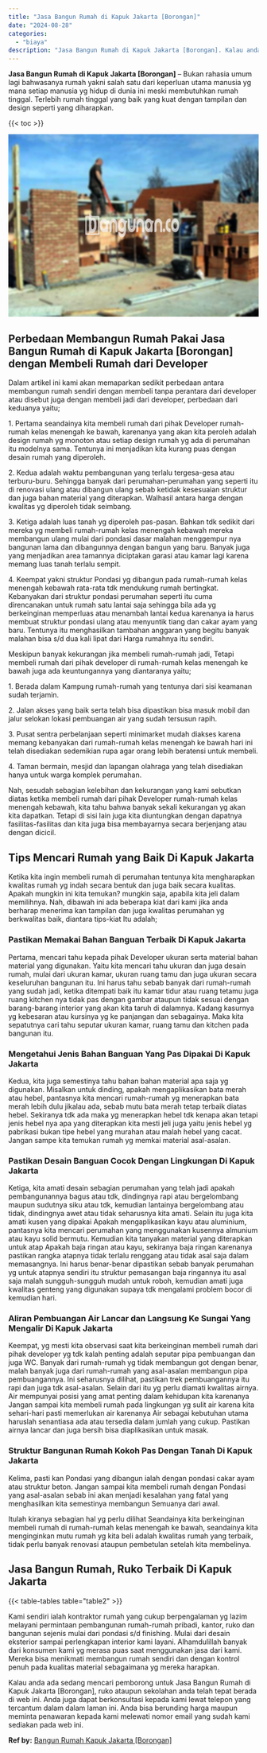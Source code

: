 ```yaml
---
title: "Jasa Bangun Rumah di Kapuk Jakarta [Borongan]"
date: "2024-08-28"
categories: 
  - "biaya"
description: "Jasa Bangun Rumah di Kapuk Jakarta [Borongan]. Kalau anda ada sedang mencari pemborong untuk Jasa Bangun Rumah di Kapuk Jakarta [Borongan], ruko ataupun se..."
---
```


**Jasa Bangun Rumah di Kapuk Jakarta \[Borongan\]** – Bukan rahasia umum lagi bahwasanya rumah yakni salah satu dari keperluan utama manusia yg mana setiap manusia yg hidup di dunia ini meski membutuhkan rumah tinggal. Terlebih rumah tinggal yang baik yang kuat dengan tampilan dan design seperti yang diharapkan.

{{< toc >}}

![Jasa Bangun Rumah di Kapuk Jakarta [Borongan]](/images/borong-bangunan-23.png)

## Perbedaan Membangun Rumah Pakai Jasa Bangun Rumah di Kapuk Jakarta \[Borongan\] dengan Membeli Rumah dari Developer

Dalam artikel ini kami akan memaparkan sedikit perbedaan antara membangun rumah sendiri dengan membeli tanpa perantara dari developer atau disebut juga dengan membeli jadi dari developer, perbedaan dari keduanya yaitu;

1\. Pertama seandainya kita membeli rumah dari pihak Developer rumah-rumah kelas menengah ke bawah, karenanya yang akan kita peroleh adalah design rumah yg monoton atau setiap design rumah yg ada di perumahan itu modelnya sama. Tentunya ini menjadikan kita kurang puas dengan desain rumah yang diperoleh.

2\. Kedua adalah waktu pembangunan yang terlalu tergesa-gesa atau terburu-buru. Sehingga banyak dari perumahan-perumahan yang seperti itu di renovasi ulang atau dibangun ulang sebab ketidak kesesuaian struktur dan juga bahan material yang diterapkan. Walhasil antara harga dengan kwalitas yg diperoleh tidak seimbang.

3\. Ketiga adalah luas tanah yg diperoleh pas-pasan. Bahkan tdk sedikit dari mereka yg membeli rumah-rumah kelas menengah kebawah mereka membangun ulang mulai dari pondasi dasar malahan menggempur nya bangunan lama dan dibangunnya dengan bangun yang baru. Banyak juga yang menjadikan area tamannya diciptakan garasi atau kamar lagi karena memang luas tanah terlalu sempit.

4\. Keempat yakni struktur Pondasi yg dibangun pada rumah-rumah kelas menengah kebawah rata-rata tdk mendukung rumah bertingkat. Kebanyakan dari struktur pondasi perumahan seperti itu cuma direncanakan untuk rumah satu lantai saja sehingga bila ada yg berkeinginan memperluas atau menambah lantai kedua karenanya ia harus membuat struktur pondasi ulang atau menyuntik tiang dan cakar ayam yang baru. Tentunya itu menghasilkan tambahan anggaran yang begitu banyak malahan bisa s/d dua kali lipat dari Harga rumahnya itu sendiri.

Meskipun banyak kekurangan jika membeli rumah-rumah jadi, Tetapi membeli rumah dari pihak developer di rumah-rumah kelas menengah ke bawah juga ada keuntungannya yang diantaranya yaitu;

1\. Berada dalam Kampung rumah-rumah yang tentunya dari sisi keamanan sudah terjamin.

2\. Jalan akses yang baik serta telah bisa dipastikan bisa masuk mobil dan jalur selokan lokasi pembuangan air yang sudah tersusun rapih.

3\. Pusat sentra perbelanjaan seperti minimarket mudah diakses karena memang kebanyakan dari rumah-rumah kelas menengah ke bawah hari ini telah disediakan sedemikian rupa agar orang lebih beratensi untuk membeli.

4\. Taman bermain, mesjid dan lapangan olahraga yang telah disediakan hanya untuk warga komplek perumahan.

Nah, sesudah sebagian kelebihan dan kekurangan yang kami sebutkan diatas ketika membeli rumah dari pihak Developer rumah-rumah kelas menengah kebawah, kita tahu bahwa banyak sekali kekurangan yg akan kita dapatkan. Tetapi di sisi lain juga kita diuntungkan dengan dapatnya fasilitas-fasilitas dan kita juga bisa membayarnya secara berjenjang atau dengan dicicil.

## Tips Mencari Rumah yang Baik Di Kapuk Jakarta

Ketika kita ingin membeli rumah di perumahan tentunya kita mengharapkan kwalitas rumah yg indah secara bentuk dan juga baik secara kualitas. Apakah mungkin ini kita temukan? mungkin saja, apabila kita jeli dalam memilihnya. Nah, dibawah ini ada beberapa kiat dari kami jika anda berharap menerima kan tampilan dan juga kwalitas perumahan yg berkwalitas baik, diantara tips-kiat Itu adalah;

### Pastikan Memakai Bahan Banguan Terbaik Di Kapuk Jakarta

Pertama, mencari tahu kepada pihak Developer ukuran serta material bahan material yang digunakan. Yaitu kita mencari tahu ukuran dan juga desain rumah, mulai dari ukuran kamar, ukuran ruang tamu dan juga ukuran secara keseluruhan bangunan itu. Ini harus tahu sebab banyak dari rumah-rumah yang sudah jadi, ketika ditempati baik itu kamar tidur atau ruang tetamu juga ruang kitchen nya tidak pas dengan gambar ataupun tidak sesuai dengan barang-barang interior yang akan kita taruh di dalamnya. Kadang kasurnya yg kebesaran atau kursinya yg ke panjangan dan sebagainya. Maka kita sepatutnya cari tahu seputar ukuran kamar, ruang tamu dan kitchen pada bangunan itu.

### Mengetahui Jenis Bahan Banguan Yang Pas Dipakai Di Kapuk Jakarta

Kedua, kita juga semestinya tahu bahan bahan material apa saja yg digunakan. Misalkan untuk dinding, apakah mengaplikasikan bata merah atau hebel, pantasnya kita mencari rumah-rumah yg menerapkan bata merah lebih dulu jikalau ada, sebab mutu bata merah tetap terbaik diatas hebel. Sekiranya tdk ada maka yg menerapkan hebel tdk kenapa akan tetapi jenis hebel nya apa yang diterapkan kita mesti jeli juga yaitu jenis hebel yg pabrikasi bukan tipe hebel yang murahan atau malah hebel yang cacat. Jangan sampe kita temukan rumah yg memkai material asal-asalan.

### Pastikan Desain Banguan Cocok Dengan Lingkungan Di Kapuk Jakarta

Ketiga, kita amati desain sebagian perumahan yang telah jadi apakah pembangunannya bagus atau tdk, dindingnya rapi atau bergelombang maupun sudutnya siku atau tdk, kemudian lantainya bergelombang atau tidak, dindingnya awet atau tidak seharusnya kita amati. Selain itu juga kita amati kusen yang dipakai Apakah mengaplikasikan kayu atau aluminium, pantasnya kita mencari perumahan yang menggunakan kusennya almunium atau kayu solid bermutu. Kemudian kita tanyakan material yang diterapkan untuk atap Apakah baja ringan atau kayu, sekiranya baja ringan karenanya pastikan rangka atapnya tidak terlalu renggang atau tidak asal saja dalam memasangnya. Ini harus benar-benar dipastikan sebab banyak perumahan yg untuk atapnya sendiri itu struktur pemasangan baja ringannya itu asal saja malah sungguh-sungguh mudah untuk roboh, kemudian amati juga kwalitas genteng yang digunakan supaya tdk mengalami problem bocor di kemudian hari.

### Aliran Pembuangan Air Lancar dan Langsung Ke Sungai Yang Mengalir Di Kapuk Jakarta

Keempat, yg mesti kita observasi saat kita berkeinginan membeli rumah dari pihak developer yg tdk kalah penting adalah seputar pipa pembuangan dan juga WC. Banyak dari rumah-rumah yg tidak membangun got dengan benar, malah banyak juga dari rumah-rumah yang asal-asalan membangun pipa pembuangannya. Ini seharusnya dilihat, pastikan trek pembuangannya itu rapi dan juga tdk asal-asalan. Selain dari itu yg perlu diamati kwalitas airnya. Air mempunyai posisi yang amat penting dalam kehidupan kita karenanya Jangan sampai kita membeli rumah pada lingkungan yg sulit air karena kita sehari-hari pasti memerlukan air karenanya Air sebagai kebutuhan utama haruslah senantiasa ada atau tersedia dalam jumlah yang cukup. Pastikan airnya lancar dan juga bersih bisa diaplikasikan untuk masak.

### Struktur Bangunan Rumah Kokoh Pas Dengan Tanah Di Kapuk Jakarta

Kelima, pasti kan Pondasi yang dibangun ialah dengan pondasi cakar ayam atau struktur beton. Jangan sampai kita membeli rumah dengan Pondasi yang asal-asalan sebab ini akan menjadi kesalahan yang fatal yang menghasilkan kita semestinya membangun Semuanya dari awal.

Itulah kiranya sebagian hal yg perlu dilihat Seandainya kita berkeinginan membeli rumah di rumah-rumah kelas menengah ke bawah, seandainya kita menginginkan mutu rumah yg kita beli adalah kwalitas rumah yang terbaik, tidak perlu banyak renovasi ataupun pembetulan setelah kita membelinya.

## Jasa Bangun Rumah, Ruko Terbaik Di Kapuk Jakarta

{{< table-tables table="table2" >}}

Kami sendiri ialah kontraktor rumah yang cukup berpengalaman yg lazim melayani permintaan pembangunan rumah-rumah pribadi, kantor, ruko dan bangunan sejenis mulai dari pondasi s/d finishing. Mulai dari desain eksterior sampai perlengkapan interior kami layani. Alhamdulillah banyak dari konsumen kami yg merasa puas saat menggunakan jasa dari kami. Mereka bisa menikmati membangun rumah sendiri dan dengan kontrol penuh pada kualitas material sebagaimana yg mereka harapkan.

Kalau anda ada sedang mencari pemborong untuk Jasa Bangun Rumah di Kapuk Jakarta \[Borongan\], ruko ataupun sekolahan anda telah tepat berada di web ini. Anda juga dapat berkonsultasi kepada kami lewat telepon yang tercantum dalam dalam laman ini. Anda bisa berunding harga maupun meminta penawaran kepada kami melewati nomor email yang sudah kami sediakan pada web ini.

**Ref by:** [Bangun Rumah Kapuk Jakarta [Borongan]](https://id.wikipedia.org/wiki/Bangun)
